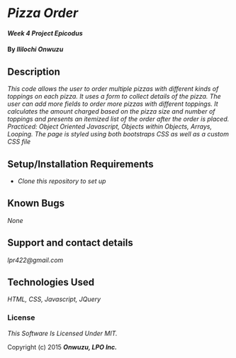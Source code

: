 # _Pizza Order_

#### _Week 4 Project Epicodus_

#### By _**Ililochi Onwuzu**_

## Description

_This code allows the user to order multiple pizzas with different kinds of toppings on each pizza. It uses a form to collect details of the pizza. The user can add more fields to order more pizzas with different toppings. It calculates the amount charged based on the pizza size and number of toppings and presents an itemized list of the order after the order is placed. Practiced: Object Oriented Javascript, Objects within Objects, Arrays, Looping. The page is styled using both bootstraps CSS as well as a custom CSS file_

## Setup/Installation Requirements

* _Clone this repository to set up_


## Known Bugs

_None_

## Support and contact details

_lpr422@gmail.com_

## Technologies Used

_HTML, CSS, Javascript, JQuery_

### License

*This Software Is Licensed Under MIT.*

Copyright (c) 2015 **_Onwuzu, LPO Inc._**
